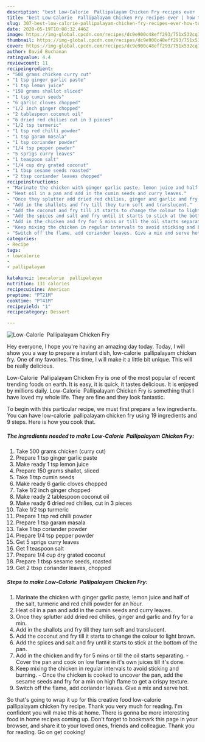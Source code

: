 ```yaml
---
description: "best Low-Calorie  Pallipalayam Chicken Fry recipes ever | how to cook Low-Calorie  Pallipalayam Chicken Fry"
title: "best Low-Calorie  Pallipalayam Chicken Fry recipes ever | how to cook Low-Calorie  Pallipalayam Chicken Fry"
slug: 307-best-low-calorie-pallipalayam-chicken-fry-recipes-ever-how-to-cook-low-calorie-pallipalayam-chicken-fry
date: 2020-05-19T10:08:32.446Z
image: https://img-global.cpcdn.com/recipes/dc9e900c48eff293/751x532cq70/low-calorie-pallipalayam-chicken-fry-recipe-main-photo.jpg
thumbnail: https://img-global.cpcdn.com/recipes/dc9e900c48eff293/751x532cq70/low-calorie-pallipalayam-chicken-fry-recipe-main-photo.jpg
cover: https://img-global.cpcdn.com/recipes/dc9e900c48eff293/751x532cq70/low-calorie-pallipalayam-chicken-fry-recipe-main-photo.jpg
author: David Buchanan
ratingvalue: 4.4
reviewcount: 11
recipeingredient:
- "500 grams chicken curry cut"
- "1 tsp ginger garlic paste"
- "1 tsp lemon juice"
- "150 grams shallot sliced"
- "1 tsp cumin seeds"
- "6 garlic cloves chopped"
- "1/2 inch ginger chopped"
- "2 tablespoon coconut oil"
- "6 dried red chilies cut in 3 pieces"
- "1/2 tsp turmeric"
- "1 tsp red chilli powder"
- "1 tsp garam masala"
- "1 tsp coriander powder"
- "1/4 tsp pepper powder"
- "5 sprigs curry leaves"
- "1 teaspoon salt"
- "1/4 cup dry grated coconut"
- "1 tbsp sesame seeds roasted"
- "2 tbsp coriander leaves chopped"
recipeinstructions:
- "Marinate the chicken with ginger garlic paste, lemon juice and half of the salt, turmeric and red chilli powder for an hour."
- "Heat oil in a pan and add in the cumin seeds and curry leaves."
- "Once they splutter add dried red chilies, ginger and garlic and fry for a min."
- "Add in the shallots and fry till they turn soft and translucent."
- "Add the coconut and fry till it starts to change the colour to light brown."
- "Add the spices and salt and fry until it starts to stick at the bottom of the pan."
- "Add in the chicken and fry for 5 mins or till the oil starts separating. Cover the pan and cook on low flame in it&#39;s own juices till it&#39;s done."
- "Keep mixing the chicken in regular intervals to avoid sticking and burning. Once the chicken is cooked to uncover the pan, add the sesame seeds and fry for a min on high flame to get a crispy texture."
- "Switch off the flame, add coriander leaves. Give a mix and serve hot."
categories:
- Recipe
tags:
- lowcalorie
- 
- pallipalayam

katakunci: lowcalorie  pallipalayam 
nutrition: 131 calories
recipecuisine: American
preptime: "PT21M"
cooktime: "PT41M"
recipeyield: "1"
recipecategory: Dessert

---
```



![Low-Calorie  Pallipalayam Chicken Fry](https://img-global.cpcdn.com/recipes/dc9e900c48eff293/751x532cq70/low-calorie-pallipalayam-chicken-fry-recipe-main-photo.jpg)

Hey everyone, I hope you're having an amazing day today. Today, I will show you a way to prepare a instant dish, low-calorie  pallipalayam chicken fry. One of my favorites. This time, I will make it a little bit unique. This will be really delicious.

Low-Calorie  Pallipalayam Chicken Fry is one of the most popular of recent trending foods on earth. It is easy, it is quick, it tastes delicious. It is enjoyed by millions daily. Low-Calorie  Pallipalayam Chicken Fry is something that I have loved my whole life. They are fine and they look fantastic.




To begin with this particular recipe, we must first prepare a few ingredients. You can have low-calorie  pallipalayam chicken fry using 19 ingredients and 9 steps. Here is how you cook that.

<!--inarticleads1-->

##### The ingredients needed to make Low-Calorie  Pallipalayam Chicken Fry:

1. Take 500 grams chicken (curry cut)
1. Prepare 1 tsp ginger garlic paste
1. Make ready 1 tsp lemon juice
1. Prepare 150 grams shallot, sliced
1. Take 1 tsp cumin seeds
1. Make ready 6 garlic cloves chopped
1. Take 1/2 inch ginger chopped
1. Make ready 2 tablespoon coconut oil
1. Make ready 6 dried red chilies, cut in 3 pieces
1. Take 1/2 tsp turmeric
1. Prepare 1 tsp red chilli powder
1. Prepare 1 tsp garam masala
1. Take 1 tsp coriander powder
1. Prepare 1/4 tsp pepper powder
1. Get 5 sprigs curry leaves
1. Get 1 teaspoon salt
1. Prepare 1/4 cup dry grated coconut
1. Prepare 1 tbsp sesame seeds, roasted
1. Get 2 tbsp coriander leaves, chopped




<!--inarticleads2-->

##### Steps to make Low-Calorie  Pallipalayam Chicken Fry:

1. Marinate the chicken with ginger garlic paste, lemon juice and half of the salt, turmeric and red chilli powder for an hour.
1. Heat oil in a pan and add in the cumin seeds and curry leaves.
1. Once they splutter add dried red chilies, ginger and garlic and fry for a min.
1. Add in the shallots and fry till they turn soft and translucent.
1. Add the coconut and fry till it starts to change the colour to light brown.
1. Add the spices and salt and fry until it starts to stick at the bottom of the pan.
1. Add in the chicken and fry for 5 mins or till the oil starts separating. - Cover the pan and cook on low flame in it&#39;s own juices till it&#39;s done.
1. Keep mixing the chicken in regular intervals to avoid sticking and burning. - Once the chicken is cooked to uncover the pan, add the sesame seeds and fry for a min on high flame to get a crispy texture.
1. Switch off the flame, add coriander leaves. Give a mix and serve hot.




So that's going to wrap it up for this creative food low-calorie  pallipalayam chicken fry recipe. Thank you very much for reading. I'm confident you will make this at home. There is gonna be more interesting food in home recipes coming up. Don't forget to bookmark this page in your browser, and share it to your loved ones, friends and colleague. Thank you for reading. Go on get cooking!

